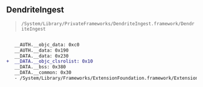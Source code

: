 ## DendriteIngest

> `/System/Library/PrivateFrameworks/DendriteIngest.framework/DendriteIngest`

```diff

   __AUTH.__objc_data: 0xc0
   __AUTH.__data: 0x190
   __DATA.__data: 0x230
+  __DATA.__objc_clsrolist: 0x10
   __DATA.__bss: 0x380
   __DATA.__common: 0x30
   - /System/Library/Frameworks/ExtensionFoundation.framework/ExtensionFoundation

```
